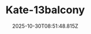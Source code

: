 ---
title: "Kate-13balcony"
description: ""
image: "/uploads/photos/0047-Kate-13balcony.webp"
display: "/uploads/photos/0047-Kate-13balcony-display.webp"
thumbnail: "/uploads/photos/0047-Kate-13balcony-thumb.webp"
width: 7360
height: 4912
featured: false
date: 2025-10-30T08:51:48.815Z
order: 0
---